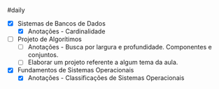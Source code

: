 #daily

- [x] Sistemas de Bancos de Dados
	- [x] Anotações - Cardinalidade

- [ ] Projeto de Algorítimos
	- [ ] Anotações - Busca por largura e profundidade. Componentes e conjuntos.
	- [ ] Elaborar um projeto referente a algum tema da aula.

- [x] Fundamentos de Sistemas Operacionais
	- [x] Anotações - Classificações de Sistemas Operacionais

